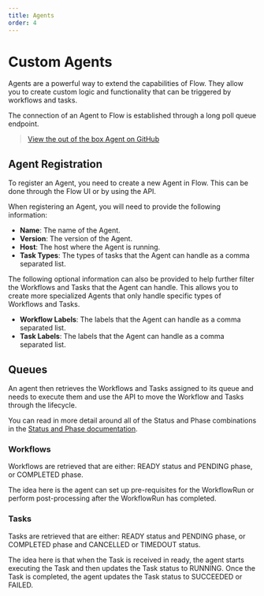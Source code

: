 ```yaml
---
title: Agents
order: 4
---
```


# Custom Agents

Agents are a powerful way to extend the capabilities of Flow. They allow you to create custom logic and functionality that can be triggered by workflows and tasks.

The connection of an Agent to Flow is established through a long poll queue endpoint.

> [View the out of the box Agent on GitHub](https://github.com/boomerang-io/flow.services/tree/main/service-agent)

## Agent Registration

To register an Agent, you need to create a new Agent in Flow. This can be done through the Flow UI or by using the API.

When registering an Agent, you will need to provide the following information:

- **Name**: The name of the Agent.
- **Version**: The version of the Agent.
- **Host**: The host where the Agent is running.
- **Task Types**: The types of tasks that the Agent can handle as a comma separated list.

The following optional information can also be provided to help further filter the Workflows and Tasks that the Agent can handle. This allows you to create more specialized Agents that only handle specific types of Workflows and Tasks.

- **Workflow Labels**: The labels that the Agent can handle as a comma separated list.
- **Task Labels**: The labels that the Agent can handle as a comma separated list.

## Queues

An agent then retrieves the Workflows and Tasks assigned to its queue and needs to execute them and use the API to move the Workflow and Tasks through the lifecycle.

You can read in more detail around all of the Status and Phase combinations in the [Status and Phase documentation](../architecture/statusphase).

### Workflows

Workflows are retrieved that are either: READY status and PENDING phase, or COMPLETED phase.

The idea here is the agent can set up pre-requisites for the WorkflowRun or perform post-processing after the WorkflowRun has completed.

### Tasks

Tasks are retrieved that are either: READY status and PENDING phase, or COMPLETED phase and CANCELLED or TIMEDOUT status.

The idea here is that when the Task is received in ready, the agent starts executing the Task and then updates the Task status to RUNNING. Once the Task is completed, the agent updates the Task status to SUCCEEDED or FAILED.
